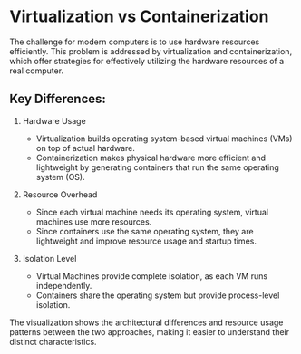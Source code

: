 # Virtualization vs Containerization

The challenge for modern computers is to use hardware resources efficiently. This problem is addressed by virtualization and containerization, which offer strategies for effectively utilizing the hardware resources of a real computer.

## Key Differences:

1. Hardware Usage
    - Virtualization builds operating system-based virtual machines (VMs) on top of actual hardware.
    - Containerization makes physical hardware more efficient and lightweight by generating containers that run the same operating system (OS).

2. Resource Overhead
    - Since each virtual machine needs its operating system, virtual machines use more resources.
    - Since containers use the same operating system, they are lightweight and improve resource usage and startup times.

3. Isolation Level
    - Virtual Machines provide complete isolation, as each VM runs independently.
    - Containers share the operating system but provide process-level isolation.

The visualization shows the architectural differences and resource usage patterns between the two approaches, making it easier to understand their distinct characteristics.
